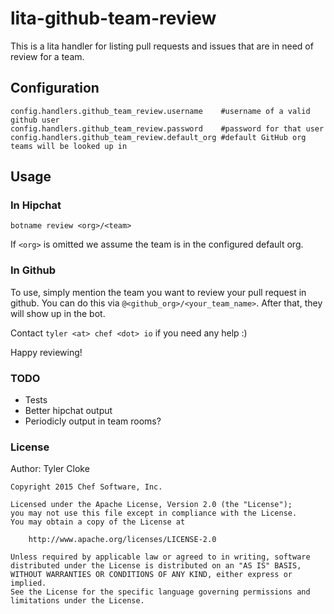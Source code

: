 # lita-github-team-review

This is a lita handler for listing pull requests and
issues that are in need of review for a team.

## Configuration

```
config.handlers.github_team_review.username    #username of a valid github user
config.handlers.github_team_review.password    #password for that user
config.handlers.github_team_review.default_org #default GitHub org teams will be looked up in
```

## Usage

### In Hipchat

```
botname review <org>/<team>
```

If `<org>` is omitted we assume the team is in the configured default org.

### In Github

To use, simply mention the team you want to review your pull request in github. You can do this via `@<github_org>/<your_team_name>`. After that, they will show up in the bot.

Contact `tyler <at> chef <dot> io` if you need any help :)

Happy reviewing!

### TODO

+ Tests
+ Better hipchat output
+ Periodicly output in team rooms?

### License

Author: Tyler Cloke

```
Copyright 2015 Chef Software, Inc.

Licensed under the Apache License, Version 2.0 (the "License");
you may not use this file except in compliance with the License.
You may obtain a copy of the License at

    http://www.apache.org/licenses/LICENSE-2.0

Unless required by applicable law or agreed to in writing, software
distributed under the License is distributed on an "AS IS" BASIS,
WITHOUT WARRANTIES OR CONDITIONS OF ANY KIND, either express or implied.
See the License for the specific language governing permissions and
limitations under the License.
```
